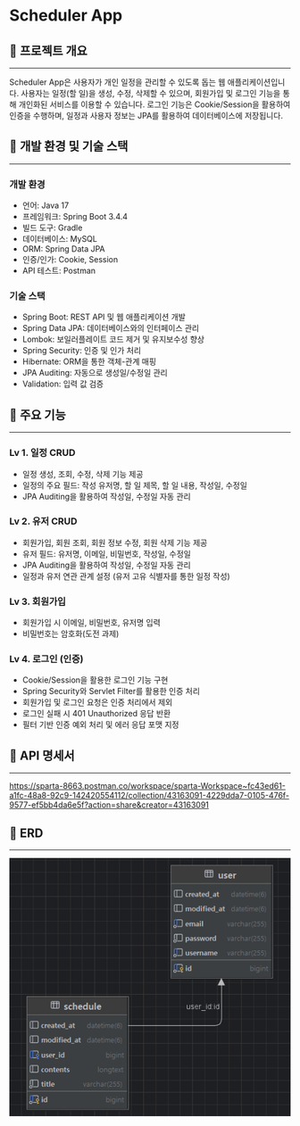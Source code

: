 # Scheduler App

## 📌 프로젝트 개요

----
Scheduler App은 사용자가 개인 일정을 관리할 수 있도록 돕는 웹 애플리케이션입니다.
사용자는 일정(할 일)을 생성, 수정, 삭제할 수 있으며, 회원가입 및 로그인 기능을 통해 개인화된 서비스를 이용할 수 있습니다.
로그인 기능은 Cookie/Session을 활용하여 인증을 수행하며, 일정과 사용자 정보는 JPA를 활용하여 데이터베이스에 저장됩니다.


## 📌 개발 환경 및 기술 스택

----
### 개발 환경
* 언어: Java 17
* 프레임워크: Spring Boot 3.4.4
* 빌드 도구: Gradle
* 데이터베이스: MySQL
* ORM: Spring Data JPA
* 인증/인가: Cookie, Session
* API 테스트: Postman

### 기술 스택
* Spring Boot: REST API 및 웹 애플리케이션 개발
* Spring Data JPA: 데이터베이스와의 인터페이스 관리
* Lombok: 보일러플레이트 코드 제거 및 유지보수성 향상
* Spring Security: 인증 및 인가 처리
* Hibernate: ORM을 통한 객체-관계 매핑
* JPA Auditing: 자동으로 생성일/수정일 관리
* Validation: 입력 값 검증


## 📌 주요 기능 

----
### Lv 1. 일정 CRUD
* 일정 생성, 조회, 수정, 삭제 기능 제공
* 일정의 주요 필드: 작성 유저명, 할 일 제목, 할 일 내용, 작성일, 수정일
* JPA Auditing을 활용하여 작성일, 수정일 자동 관리

### Lv 2. 유저 CRUD
* 회원가입, 회원 조회, 회원 정보 수정, 회원 삭제 기능 제공
* 유저 필드: 유저명, 이메일, 비밀번호, 작성일, 수정일
* JPA Auditing을 활용하여 작성일, 수정일 자동 관리
* 일정과 유저 연관 관계 설정 (유저 고유 식별자를 통한 일정 작성)

### Lv 3. 회원가입
* 회원가입 시 이메일, 비밀번호, 유저명 입력
* 비밀번호는 암호화(도전 과제)

### Lv 4. 로그인 (인증)
* Cookie/Session을 활용한 로그인 기능 구현
* Spring Security와 Servlet Filter를 활용한 인증 처리
* 회원가입 및 로그인 요청은 인증 처리에서 제외
* 로그인 실패 시 401 Unauthorized 응답 반환
* 필터 기반 인증 예외 처리 및 에러 응답 포맷 지정

## 📌 API 명세서

----
https://sparta-8663.postman.co/workspace/sparta-Workspace~fc43ed61-a1fc-48a8-92c9-142420554112/collection/43163091-4229dda7-0105-476f-9577-ef5bb4da6e5f?action=share&creator=43163091


## 📌 ERD

----
<img src="https://github.com/classseoha/schedulerApp/blob/main/ERD.png?raw=true">

